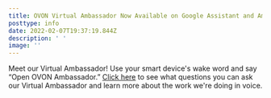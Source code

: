 ```yaml
---
title: OVON Virtual Ambassador Now Available on Google Assistant and Amazon Alexa
posttype: info
date: 2022-02-07T19:37:19.844Z
description: ' '
image: ''
---
```

Meet our Virtual Ambassador! Use your smart device's wake word and say “Open OVON Ambassador.” <a href="https://openvoicenetwork.org/post/introducing-the-ovon-virtual-ambassador/">Click here</a> to see what questions you can ask our Virtual Ambassador and learn more about the work we're doing in voice.
